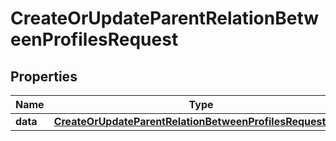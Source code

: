 

# CreateOrUpdateParentRelationBetweenProfilesRequest


## Properties

| Name | Type | Description | Notes |
|------------ | ------------- | ------------- | -------------|
|**data** | [**CreateOrUpdateParentRelationBetweenProfilesRequestData**](CreateOrUpdateParentRelationBetweenProfilesRequestData.md) |  |  [optional] |



